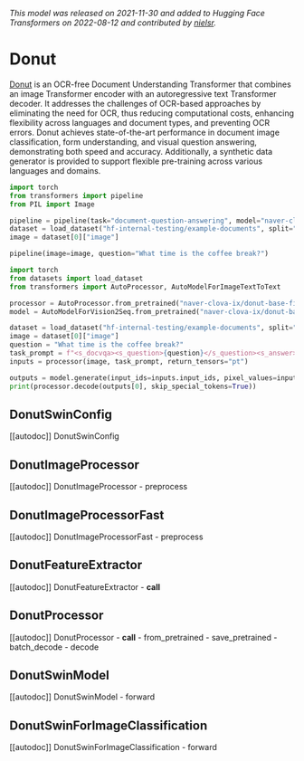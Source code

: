<!--Copyright 2022 The HuggingFace Team. All rights reserved.

Licensed under the Apache License, Version 2.0 (the "License"); you may not use this file except in compliance with the
License. You may obtain a copy of the License at

http://www.apache.org/licenses/LICENSE-2.0

Unless required by applicable law or agreed to in writing, software distributed under the License is distributed on an
"AS IS" BASIS, WITHOUT WARRANTIES OR CONDITIONS OF ANY KIND, either express or implied. See the License for the

⚠️ Note that this file is in Markdown but contain specific syntax for our doc-builder (similar to MDX) that may not be
rendered properly in your Markdown viewer.

specific language governing permissions and limitations under the License. -->
*This model was released on 2021-11-30 and added to Hugging Face Transformers on 2022-08-12 and contributed by [nielsr](https://huggingface.co/nielsr).*

# Donut

[Donut](https://huggingface.co/papers/2111.15664) is an OCR-free Document Understanding Transformer that combines an image Transformer encoder with an autoregressive text Transformer decoder. It addresses the challenges of OCR-based approaches by eliminating the need for OCR, thus reducing computational costs, enhancing flexibility across languages and document types, and preventing OCR errors. Donut achieves state-of-the-art performance in document image classification, form understanding, and visual question answering, demonstrating both speed and accuracy. Additionally, a synthetic data generator is provided to support flexible pre-training across various languages and domains.

<hfoptions id="usage">
<hfoption id="Pipeline">

```py
import torch
from transformers import pipeline
from PIL import Image

pipeline = pipeline(task="document-question-answering", model="naver-clova-ix/donut-base-finetuned-docvqa", dtype="auto")
dataset = load_dataset("hf-internal-testing/example-documents", split="test")
image = dataset[0]["image"]

pipeline(image=image, question="What time is the coffee break?")
```

</hfoption>
<hfoption id="AutoModel">

```py
import torch
from datasets import load_dataset
from transformers import AutoProcessor, AutoModelForImageTextToText

processor = AutoProcessor.from_pretrained("naver-clova-ix/donut-base-finetuned-docvqa")
model = AutoModelForVision2Seq.from_pretrained("naver-clova-ix/donut-base-finetuned-docvqa", dtype="auto")

dataset = load_dataset("hf-internal-testing/example-documents", split="test")
image = dataset[0]["image"]
question = "What time is the coffee break?"
task_prompt = f"<s_docvqa><s_question>{question}</s_question><s_answer>"
inputs = processor(image, task_prompt, return_tensors="pt")

outputs = model.generate(input_ids=inputs.input_ids, pixel_values=inputs.pixel_values, max_length=512)
print(processor.decode(outputs[0], skip_special_tokens=True))
```

</hfoption>
</hfoptions>

## DonutSwinConfig

[[autodoc]] DonutSwinConfig

## DonutImageProcessor

[[autodoc]] DonutImageProcessor
    - preprocess

## DonutImageProcessorFast

[[autodoc]] DonutImageProcessorFast
    - preprocess

## DonutFeatureExtractor

[[autodoc]] DonutFeatureExtractor
    - __call__

## DonutProcessor

[[autodoc]] DonutProcessor
    - __call__
    - from_pretrained
    - save_pretrained
    - batch_decode
    - decode

## DonutSwinModel

[[autodoc]] DonutSwinModel
    - forward

## DonutSwinForImageClassification

[[autodoc]] DonutSwinForImageClassification
    - forward

